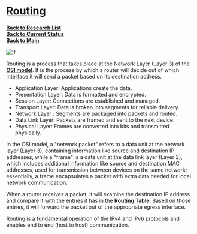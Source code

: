 # **[Routing](https://notes.networklessons.com/routing)**

**[Back to Research List](../../../research_list.md)**\
**[Back to Current Status](../../../../development/status/weekly/current_status.md)**\
**[Back to Main](../../../../README.md)**

![lf](https://wiki.linuxfoundation.org/_media/wiki/logo.png)

Routing is a process that takes place at the Network Layer (Layer 3) of the **[OSI model](https://notes.networklessons.com/osi-model)**. It is the process by which a router will decide out of which interface it will send a packet based on its destination address.

- Application Layer: Applications create the data.
- Presentation Layer: Data is formatted and encrypted.
- Session Layer: Connections are established and managed.
- Transport Layer: Data is broken into segments for reliable delivery.
- Network Layer : Segments are packaged into packets and routed.
- Data Link Layer: Packets are framed and sent to the next device.
- Physical Layer: Frames are converted into bits and transmitted physically.

In the OSI model, a "network packet" refers to a data unit at the network layer (Layer 3), containing information like source and destination IP addresses, while a "frame" is a data unit at the data link layer (Layer 2), which includes additional information like source and destination MAC addresses, used for transmission between devices on the same network; essentially, a frame encapsulates a packet with extra data needed for local network communication.

When a router receives a packet, it will examine the destination IP address and compare it with the entries it has in the **[Routing Table](https://notes.networklessons.com/routing-table)**. Based on those entries, it will forward the packet out of the appropriate egress interface.

Routing is a fundamental operation of the IPv4 and IPv6 protocols and enables end to end (host to host) communication.
